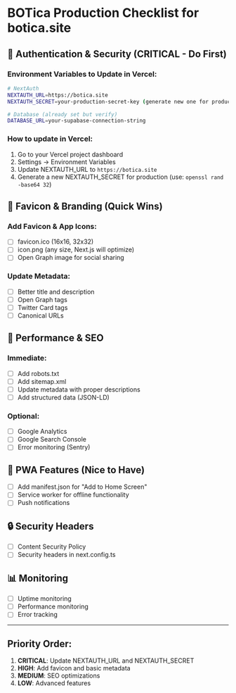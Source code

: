 # BOTica Production Checklist for botica.site

## 🔐 Authentication & Security (CRITICAL - Do First)

### Environment Variables to Update in Vercel:

```bash
# NextAuth
NEXTAUTH_URL=https://botica.site
NEXTAUTH_SECRET=your-production-secret-key (generate new one for production)

# Database (already set but verify)
DATABASE_URL=your-supabase-connection-string
```

### How to update in Vercel:

1. Go to your Vercel project dashboard
2. Settings → Environment Variables
3. Update NEXTAUTH_URL to `https://botica.site`
4. Generate a new NEXTAUTH_SECRET for production (use: `openssl rand -base64 32`)

## 🎨 Favicon & Branding (Quick Wins)

### Add Favicon & App Icons:

- [ ] favicon.ico (16x16, 32x32)
- [ ] icon.png (any size, Next.js will optimize)
- [ ] Open Graph image for social sharing

### Update Metadata:

- [ ] Better title and description
- [ ] Open Graph tags
- [ ] Twitter Card tags
- [ ] Canonical URLs

## 🚀 Performance & SEO

### Immediate:

- [ ] Add robots.txt
- [ ] Add sitemap.xml
- [ ] Update metadata with proper descriptions
- [ ] Add structured data (JSON-LD)

### Optional:

- [ ] Google Analytics
- [ ] Google Search Console
- [ ] Error monitoring (Sentry)

## 📱 PWA Features (Nice to Have)

- [ ] Add manifest.json for "Add to Home Screen"
- [ ] Service worker for offline functionality
- [ ] Push notifications

## 🔒 Security Headers

- [ ] Content Security Policy
- [ ] Security headers in next.config.ts

## 📊 Monitoring

- [ ] Uptime monitoring
- [ ] Performance monitoring
- [ ] Error tracking

---

## Priority Order:

1. **CRITICAL**: Update NEXTAUTH_URL and NEXTAUTH_SECRET
2. **HIGH**: Add favicon and basic metadata
3. **MEDIUM**: SEO optimizations
4. **LOW**: Advanced features
